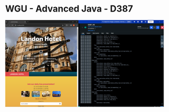 # WGU - Advanced Java - D387
![img](https://github.com/vdao5/WGU-Advanced-Java-D387/blob/main/DockerImage.png?raw=true)
